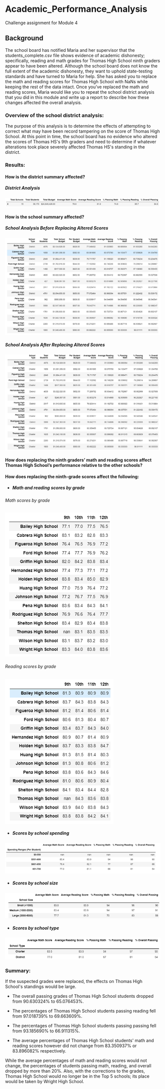 # Academic_Performance_Analysis
Challenge assignment for Module 4

## Background
The school board has notified Maria and her supervisor that the students_complete.csv file shows evidence of academic dishonesty; specifically, reading and math grades for Thomas High School ninth graders appear to have been altered. Although the school board does not know the full extent of the academic dishonesty, they want to uphold state-testing standards and have turned to Maria for help. She has asked you to replace the math and reading scores for Thomas High School with NaNs while keeping the rest of the data intact. Once you’ve replaced the math and reading scores, Maria would like you to repeat the school district analysis that you did in this module and write up a report to describe how these changes affected the overall analysis.

### Overview of the school district analysis: 
The purpose of this analysis is to determine the effects of attempting to correct what may have been record tampering on the score of Thomas High School. At this point in time, the school board has no evidence who altered the scores of Thomas HS's 9th graders and need to determine if whatever alterations took place severely affected Thomas HS's standing in the district.   

### Results: 

#### How is the district summary affected?

##### District Analysis
![District Analysis](https://github.com/Itgotworse26/Academic_Performance_Analysis/blob/main/Results/District_Summary.PNG)


#### How is the school summary affected?

##### School Analysis Before Replacing Altered Scores
![School Analysis Before Replacing Altered Scores](https://github.com/Itgotworse26/Academic_Performance_Analysis/blob/main/Results/per_school_summary_df_Altered.PNG)


##### School Analysis After Replacing Altered Scores
![School Analysis After Replacing Altered Scores](https://github.com/Itgotworse26/Academic_Performance_Analysis/blob/main/Results/per_school_summary_df_Correct.PNG)


#### How does replacing the ninth graders’ math and reading scores affect Thomas High School’s performance relative to the other schools?
#### How does replacing the ninth-grade scores affect the following:

* ##### Math and reading scores by grade

###### Math scores by grade
![Math scores by grade](https://github.com/Itgotworse26/Academic_Performance_Analysis/blob/main/Results/Math_Scores_by_Grade.PNG)

###### Reading scores by grade
![Reading scores by grade](https://github.com/Itgotworse26/Academic_Performance_Analysis/blob/main/Results/Reading_Scores_by_Grade.PNG)

* ##### Scores by school spending
![Scores by school spending](https://github.com/Itgotworse26/Academic_Performance_Analysis/blob/main/Results/Scores_by_Spending.PNG)

* ##### Scores by school size
![Scores by school size](https://github.com/Itgotworse26/Academic_Performance_Analysis/blob/main/Results/Scores_by_Size.PNG)

* ##### Scores by school type
![Scores by school type](https://github.com/Itgotworse26/Academic_Performance_Analysis/blob/main/Results/Scores_by_Type.PNG)

### Summary: 
If the suspected grades were replaced, the effects on Thomas High School's standings would be large.

* The overall passing grades of Thomas High School students dropped from 90.630324% to 65.076453%.

* The percentages of Thomas High School students passing reading fell from 97.018739% to 69.663609%.

* The percentages of Thomas High School students passing passing fell from 93.185690% to 66.911315%.

* The average percentages of Thomas High School students' math and reading scores however did not change from 83.350937% or 83.896082% respectively. 

While the average percentages of math and reading scores would not change, the percentages of students passing math, reading, and overall dropped by more than 20%. Also, with the corrections to the grades, Thomas High School would no longer be in the Top 5 schools; its place would be taken by Wright High School. 
